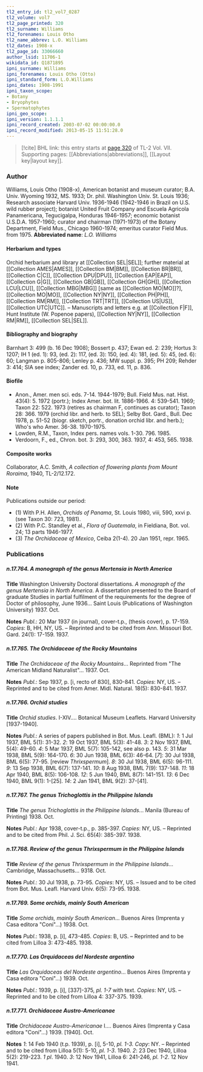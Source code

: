 ```yaml
---
tl2_entry_id: tl2_vol7_0287
tl2_volume: vol7
tl2_page_printed: 320
tl2_surname: Williams
tl2_forenames: Louis Otho
tl2_name_abbrev: L.O. Williams
tl2_dates: 1908-x
tl2_page_id: 33066660
author_lsid: 11706-1
wikidata_id: Q1871895
ipni_surname: Williams
ipni_forenames: Louis Otho (Otto)
ipni_standard_form: L.O.Williams
ipni_dates: 1908-1991
ipni_taxon_scope: 
- Botany
- Bryophytes
- Spermatophytes
ipni_geo_scope: 
ipni_version: 1.1.1.1
ipni_record_created: 2003-07-02 00:00:00.0
ipni_record_modified: 2013-05-15 11:51:28.0
---
```



> [!cite] BHL link: this entry starts at [page 320](https://www.biodiversitylibrary.org/page/33066660) of TL-2 Vol. VII.
> Supporting pages: [[Abbreviations|abbreviations]], [[Layout key|layout key]].

### Author

Williams, Louis Otho (1908-x), American botanist and museum curator; B.A. Univ. Wyoming 1932, MS. 1933; Dr. phil. Washington Univ. St. Louis 1936; Research associate Harvard Univ. 1936-1946 (1942-1946 in Brazil on U.S. wild rubber project); botanist United Fruit Company and Escuela Agricola Panamericana, Tegucigalpa, Honduras 1946-1957; economic botanist U.S.D.A. 1957-1960; curator and chairman (1971-1973) of the Botany Department, Field Mus., Chicago 1960-1974; emeritus curator Field Mus. from 1975. 
**Abbreviated name**: *L.O. Williams*

#### Herbarium and types

Orchid herbarium and library at [[Collection SEL|SEL]]; further material at [[Collection AMES|AMES]], [[Collection BM|BM]], [[Collection BR|BR]], [[Collection C|C]], [[Collection DPU|DPU]], [[Collection EAP|EAP]], [[Collection G|G]], [[Collection GB|GB]], [[Collection GH|GH]], [[Collection LCU|LCU]], [[Collection MBG|MBG]] \[same as [[Collection MO|MO]]?\], [[Collection MO|MO]], [[Collection NY|NY]], [[Collection PH|PH]], [[Collection RM|RM]], [[Collection TRT|TRT]], [[Collection US|US]], [[Collection UTC|UTC]]. – Manuscripts and letters e.g. at [[Collection F|F]], Hunt Institute (W. Popenoe papers), [[Collection NY|NY]], [[Collection RM|RM]], [[Collection SEL|SEL]].

#### Bibliography and biography

Barnhart 3: 499 (b. 16 Dec 1908); Bossert p. 437; Ewan ed. 2: 239; Hortus 3: 1207; IH 1 (ed. 1): 93, (ed. 2): 117, (ed. 3): 150, (ed. 4): 181, (ed. 5): 45, (ed. 6): 60; Langman p. 805-806; Lenley p. 436; MW suppl. p. 395; PH 209; Rehder 3: 414; SIA see index; Zander ed. 10, p. 733, ed. 11, p. 836.

#### Biofile

- Anon., Amer. men sci. eds. 7-14. 1944-1979; Bull. Field Mus. nat. Hist. 43(4): 5. 1972 (portr.); Index Amer. bot. lit. 1886-1966. 4: 539-541. 1969; Taxon 22: 522. 1973 (retires as chairman F, continues as curator); Taxon 28: 366. 1979 (orchid libr. and herb. to SEL); Selby Bot. Gard., Bull. Dec 1978, p. 51-52 (biogr. sketch, portr., donation orchid libr. and herb.); Who's who Amer. 36-38. 1970-1975.
- Lowden, R.M., Taxon, Index pers. names vols. 1-30. 796. 1985.
- Verdoorn, F., ed., Chron. bot. 3: 293, 300, 363. 1937, 4: 453, 565. 1938.

#### Composite works

Collaborator, A.C. Smith, *A collection of flowering plants from Mount Roraima*, 1940, TL-2/12.172.

#### Note

Publications outside our period:
- (1) With P.H. Allen, *Orchids of Panama*, St. Louis 1980, viii, 590, xxvi p. (see Taxon 30: 723, 1981).
- (2) With P.C. Standley et al., *Flora of Guatemala*, in Fieldiana, Bot. vol. 24; 13 parts 1946-1977.
- (3) *The Orchidaceae of Mexico*, Ceiba 2(1-4). 20 Jan 1951, repr. 1965.

### Publications

##### n.17.764. A monograph of the genus Mertensia in North America

**Title**
Washington University Doctoral dissertations. *A monograph of the genus Mertensia in North America*. A dissertation presented to the Board of graduate Studies in partial fulfilment of the requirements for the degree of Doctor of philosophy, June 1936... Saint Louis (Publications of Washington University) 1937. Oct.

**Notes**
*Publ*.: 20 Mar 1937 (in journal), cover-t.p., (thesis cover), p. 17-159. *Copies*: B, HH, NY, US. – Reprinted and to be cited from Ann. Missouri Bot. Gard. 24(1): 17-159. 1937.

##### n.17.765. The Orchidaceae of the Rocky Mountains

**Title**
*The Orchidaceae of the Rocky Mountains*... Reprinted from "The American Midland Naturalist"... 1937. Oct.

**Notes**
*Publ*.: Sep 1937, p. \[i, recto of 830\], 830-841. *Copies*: NY, US. – Reprinted and to be cited from Amer. Midl. Natural. 18(5): 830-841. 1937.

##### n.17.766. Orchid studies

**Title**
*Orchid studies*. I-XIV.... Botanical Museum Leaflets. Harvard University \[1937-1940\].

**Notes**
*Publ*.: A series of papers published in Bot. Mus. Leafl. (BML):
*1*: 1 Jul 1937, BML 5(1): 31-32.
*2*: 19 Oct 1937, BML 5(3): 41-48.
*3*: 2 Nov 1937, BML 5(4): 49-60.
*4*: 5 Mar 1937, BML 5(7): 105-142, see also p. 143.
*5*: 31 Mar 1938, BML 5(9): 164-170.
*6*: 30 Jun 1938, BML 6(3): 46-64.
\[*7*\]: 30 Jul 1938, BML 6(5): 77-95. \[review *Thrixspermum*\].
*8*: 30 Jul 1938, BML 6(5): 96-111.
*9*: 13 Sep 1938, BML 6(7): 137-141.
*10*: 8 Aug 1938, BML 7(9): 137-148.
*11*: 18 Apr 1940, BML 8(5): 106-108.
*12*: 5 Jun 1940, BML 8(7): 141-151.
*13*: 6 Dec 1940, BML 9(1): 1-\[25\].
*14*: 2 Jan 1941, BML 9(2): 37-\[41\].

##### n.17.767. The genus Trichoglottis in the Philippine Islands

**Title**
*The genus Trichoglottis in the Philippine Islands*... Manila (Bureau of Printing) 1938. Oct.

**Notes**
*Publ*.: Apr 1938, cover-t.p., p. 385-397. *Copies*: NY, US. – Reprinted and to be cited from Phil. J. Sci. 65(4): 385-397. 1938.

##### n.17.768. Review of the genus Thrixspermum in the Philippine Islands

**Title**
*Review of the genus Thrixspermum in the Philippine Islands*... Cambridge, Massachusetts... 9318. Oct.

**Notes**
*Publ*.: 30 Jul 1938, p. 73-95. *Copies*: NY, US. – Issued and to be cited from Bot. Mus. Leafl. Harvard Univ. 6(5): 73-95. 1938.

##### n.17.769. Some orchids, mainly South American

**Title**
*Some orchids, mainly South American*... Buenos Aires (Imprenta y Casa editora "Coni"...) 1938. Oct.

**Notes**
*Publ*.: 1938, p. \[i\], 473-485. *Copies*: B, US. – Reprinted and to be cited from Lilloa 3: 473-485. 1938.

##### n.17.770. Las Orquidaceas del Nordeste argentino

**Title**
*Las Orquidaceas del Nordeste argentino*... Buenos Aires (Imprenta y Casa editora "Coni"...) 1939. Oct.

**Notes**
*Publ*.: 1939, p. \[i\], \[337\]-375, *pl. 1-7* with text. *Copies*: NY, US. – Reprinted and to be cited from Lilloa 4: 337-375. 1939.

##### n.17.771. Orchidaceae Austro-Americanae

**Title**
*Orchidaceae Austro-Americanae* I.... Buenos Aires (Imprenta y Casa editora "Coni"...) 1939. \[1940\]. Oct.

**Notes**
*1*: 14 Feb 1940 (t.p. 1939), p. \[i\], 5-10, *pl. 1-3. Copy*: NY. – Reprinted and to be cited from Lilloa 5(1): 5-10, *pl. 1-3*. 1940.
*2*: 23 Dec 1940, Lilloa 5(2): 219-223. *1 pl*. 1940.
*3*: 12 Nov 1941, Lilloa 6: 241-246, *pl. 1-2*. 12 Nov 1941.

